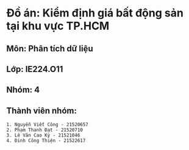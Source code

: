 # Đồ án: Kiểm định giá bất động sản tại khu vực TP.HCM

## Môn: Phân tích dữ liệu

## Lớp: IE224.O11

## Nhóm: 4

## Thành viên nhóm:

    1. Nguyễn Viết Công - 21520657
    2. Phạm Thanh Đạt - 21520710
    3. Lê Văn Cao Kỳ - 21521046
    4. Đinh Công Thiện - 21522617
